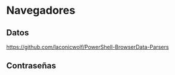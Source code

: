 # Navegadores
## Datos
https://github.com/laconicwolf/PowerShell-BrowserData-Parsers

## Contraseñas
